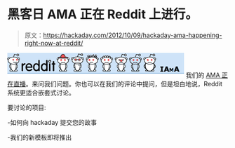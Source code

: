 # 黑客日 AMA 正在 Reddit 上进行。

> 原文：<https://hackaday.com/2012/10/09/hackaday-ama-happening-right-now-at-reddit/>

[![](img/b1174c2cdf58989c12b484aeeee662e1.png "ama")](http://hackaday.com/wp-content/uploads/2012/10/ama.png) 我们的 [AMA 正在直播](http://www.reddit.com/r/IAmA/comments/1174qy/im_caleb_kraft_senior_editor_at_hackadaycom/)。来问我们问题。你也可以在我们的评论中提问，但是坦白地说，Reddit 系统更适合嵌套式讨论。

要讨论的项目:

-如何向 hackaday 提交您的故事

-我们的新模板即将推出